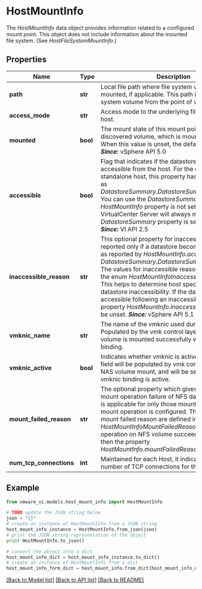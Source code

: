 # HostMountInfo

The *HostMountInfo* data object provides information related to a configured mount point.  This object does not include information about the mounted file system. (See *HostFileSystemMountInfo*.) 

## Properties
Name | Type | Description | Notes
------------ | ------------- | ------------- | -------------
**path** | **str** | Local file path where file system volume is mounted, if applicable.  This path identifies the file system volume from the point of view of the host.  | [optional] 
**access_mode** | **str** | Access mode to the underlying file system for this host.  | 
**mounted** | **bool** | The mount state of this mount point.  For a discovered volume, which is mounted, this is true. When this value is unset, the default value is true.  ***Since:*** vSphere API 5.0  | [optional] 
**accessible** | **bool** | Flag that indicates if the datastore is currently accessible from the host.  For the case of a standalone host, this property has the same value as *DatastoreSummary*.*DatastoreSummary.accessible*. You can use the *DatastoreSummary* property if the *HostMountInfo* property is not set. The VirtualCenter Server will always make sure the *DatastoreSummary* property is set correctly.  ***Since:*** VI API 2.5  | [optional] 
**inaccessible_reason** | **str** | This optional property for inaccessible reason is reported only if a datastore becomes inaccessible as reported by *HostMountInfo.accessible* and *DatastoreSummary*.*DatastoreSummary.accessible*.  The values for inaccessible reason are defined in the enum *HostMountInfoInaccessibleReason_enum* This helps to determine host specific reason for datastore inaccessibility. If the datastore becomes accessible following an inaccessible condition, the property *HostMountInfo.inaccessibleReason* will be unset.  ***Since:*** vSphere API 5.1  | [optional] 
**vmknic_name** | **str** | The name of the vmknic used during mount.  Populated by the vmk control layer if the NAS volume is mounted successfully with a vmknic binding.  | [optional] 
**vmknic_active** | **bool** | Indicates whether vmknic is active or inactive.  This field will be populated by vmk control layer during NAS volume mount, and will be set to true if the vmknic binding is active.  | [optional] 
**mount_failed_reason** | **str** | The optional property which gives the reason for mount operation failure of NFS datastore.  This field is applicable for only those mounts for which retry mount operation is configured. The values for the mount failed reason are defined in the enum *HostMountInfoMountFailedReason_enum*. If mount operation on NFS volume succeeds in the retry, then the property *HostMountInfo.mountFailedReason* will be unset.  | [optional] 
**num_tcp_connections** | **int** | Maintained for each Host, it indicates the total number of TCP connections for the NAS datastore  | [optional] 

## Example

```python
from vmware_vi.models.host_mount_info import HostMountInfo

# TODO update the JSON string below
json = "{}"
# create an instance of HostMountInfo from a JSON string
host_mount_info_instance = HostMountInfo.from_json(json)
# print the JSON string representation of the object
print HostMountInfo.to_json()

# convert the object into a dict
host_mount_info_dict = host_mount_info_instance.to_dict()
# create an instance of HostMountInfo from a dict
host_mount_info_form_dict = host_mount_info.from_dict(host_mount_info_dict)
```
[[Back to Model list]](../README.md#documentation-for-models) [[Back to API list]](../README.md#documentation-for-api-endpoints) [[Back to README]](../README.md)


